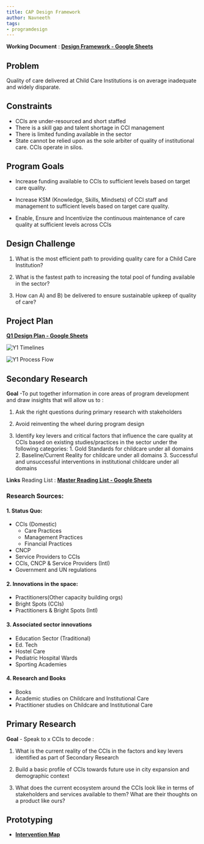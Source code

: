 ```yaml
---
title: CAP Design Framework
author: Navneeth
tags: 
- programdesign
---
```

**Working Document** : **[Design Framework - Google Sheets](https://docs.google.com/document/d/18LmCHl_Ezc972JXLlXttSo_Ewm3-W5dfq9bTspdv_bQ/edit)**

## Problem
Quality of care delivered at Child Care Institutions is on average inadequate and widely disparate. 

## Constraints
- CCIs are under-resourced and short staffed
- There is a skill gap and talent shortage in CCI management
- There is limited funding available in the sector
- State cannot be relied upon as the sole arbiter of quality of institutional care. CCIs operate in silos. 

## Program Goals
- Increase funding available to CCIs to sufficient levels based on target care quality.
    
- Increase KSM (Knowledge, Skills, Mindsets) of CCI staff and management to sufficient levels based on target care quality. 
    
- Enable, Ensure and Incentivize the continuous maintenance of care quality at sufficient levels across CCIs
    
## Design Challenge

1.  What is the most efficient path to providing quality care for a Child Care Institution? 
    
2.  What is the fastest path to increasing the total pool of funding available in the sector?
    
3.  How can A) and B) be delivered to ensure sustainable upkeep of quality of care? 
    
## Project Plan

**[Q1 Design Plan - Google Sheets](https://docs.google.com/spreadsheets/d/1dlkMpXmnfNy0pXYaMPwJzYjUOuWECAu9iHx35NFrMvw/edit?usp=drive_web&ouid=104429298457953240905)**

![Y1 Timelines](https://i.imgur.com/OmbD7Lh.png)

![Y1 Process Flow](https://i.imgur.com/nvDqPgF.png)
	
  
## Secondary Research

**Goal** -To put together information in core areas of program development and draw insights that will allow us to : 

1.  Ask the right questions during primary research with stakeholders
    
2.  Avoid reinventing the wheel during program design

3.  Identify key levers and critical factors that influence the care quality at CCIs  based on existing studies/practices in the sector under the following categories: 
			1. Gold Standards for childcare under all domains
			2. Baseline/Current Reality for childcare under all domains
			3. Successful and unsuccessful interventions in institutional childcare under all domains

**Links**
Reading List : **[Master Reading List - Google Sheets](https://docs.google.com/spreadsheets/d/1GRiS7QFPiak-1Ob3TdobKnaHqgUBb_8B-fErHP1BXUA/edit?usp=sharing)**
    
### **Research Sources:**

#### 1.  Status Quo:
- CCIs (Domestic)
	- Care Practices
	- Management Practices
	- Financial Practices
- CNCP
- Service Providers to CCIs
- CCIs, CNCP & Service Providers (Intl)
- Government and UN regulations
    
#### 2.  Innovations in the space:
- Practitioners(Other capacity building orgs)
- Bright Spots (CCIs)
- Practitioners & Bright Spots (Intl)
    
#### 3.  Associated sector innovations
-  Education Sector (Traditional)
-  Ed. Tech
-  Hostel Care
-  Pediatric Hospital Wards
-  Sporting Academies

#### 4. Research and Books
- Books  
- Academic studies on Childcare and Institutional Care
- Practitioner studies on Childcare and Institutional Care
    
## Primary Research
**Goal** - Speak to x CCIs to decode : 

1.  What is the current reality of the CCIs in the factors and key levers identified as part of Secondary Research
    
2.  Build a basic profile of CCIs towards future use in city expansion and demographic context

3. What does the current ecosystem around the CCIs look like in terms of stakeholders and services available to them? What are their thoughts on a product like ours?


## Prototyping

- **[Intervention Map](Volume%201/Program%20Design/Intervention%20Map.md)**



